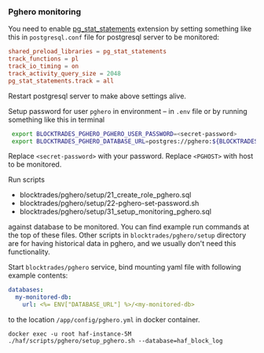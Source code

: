### Pghero monitoring

You need to enable
[pg_stat_statements](https://www.postgresql.org/docs/13/pgstatstatements.html)
extension by setting something like this in `postgresql.conf` file for
postgresql server to be monitored:
```conf
shared_preload_libraries = pg_stat_statements
track_functions = pl
track_io_timing = on
track_activity_query_size = 2048
pg_stat_statements.track = all
```
Restart postgresql server to make above settings alive.

Setup password for user `pghero` in environment – in `.env` file or by
running something like this in terminal
```bash
 export BLOCKTRADES_PGHERO_PGHERO_USER_PASSWORD=<secret-password>
 export BLOCKTRADES_PGHERO_DATABASE_URL=postgres://pghero:${BLOCKTRADES_PGHERO_PGHERO_USER_PASSWORD}@<PGHOST>:5432/pghero
```
Replace `<secret-password>` with your password. Replace `<PGHOST>` with
host to be monitored.

Run scripts

- blocktrades/pghero/setup/21_create_role_pghero.sql
- blocktrades/pghero/setup/22-pghero-set-password.sh
- blocktrades/pghero/setup/31_setup_monitoring_pghero.sql

against database to be monitored. You can find example run commands at
the top of these files. Other scripts in `blocktrades/pghero/setup`
directory are for having historical data in pghero, and we usually don't
need this functionality.

Start `blocktrades/pghero` service, bind mounting yaml file with
following example contents:
```yaml
databases:
  my-monitored-db:
    url: <%= ENV["DATABASE_URL"] %>/<my-monitored-db>
```
to the location `/app/config/pghero.yml` in docker container.


```
docker exec -u root haf-instance-5M ./haf/scripts/pghero/setup_pghero.sh --database=haf_block_log
```
